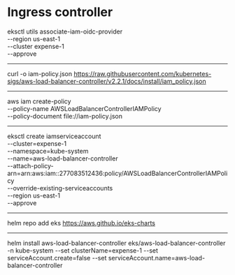 # Ingress controller

eksctl utils associate-iam-oidc-provider \
    --region us-east-1 \
    --cluster expense-1 \
    --approve

---
curl -o iam-policy.json https://raw.githubusercontent.com/kubernetes-sigs/aws-load-balancer-controller/v2.2.1/docs/install/iam_policy.json

----
aws iam create-policy \
    --policy-name AWSLoadBalancerControllerIAMPolicy \
    --policy-document file://iam-policy.json


---

eksctl create iamserviceaccount \
--cluster=expense-1 \
--namespace=kube-system \
--name=aws-load-balancer-controller \
--attach-policy-arn=arn:aws:iam::277083512436:policy/AWSLoadBalancerControllerIAMPolicy \
--override-existing-serviceaccounts \
--region us-east-1 \
--approve

---

helm repo add eks https://aws.github.io/eks-charts

---

helm install aws-load-balancer-controller eks/aws-load-balancer-controller -n kube-system --set clusterName=expense-1 --set serviceAccount.create=false --set serviceAccount.name=aws-load-balancer-controller

